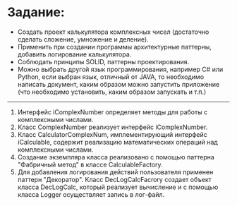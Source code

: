 # Задание:

* Создать проект калькулятора комплексных чисел (достаточно сделать сложение, умножение и
деление). 
* Применить при создании программы архитектурные паттерны, добавить
логирование калькулятора. 
* Соблюдать принципы SOLID, паттерны проектирования. 
* Можно выбрать другой язык программирования, например C# или Python, если выбран язык, отличный от JAVA, то необходимо написать документ, каким образом можно запустить приложение (что необходимо установить, каким образом запускать и т.п.)
___

1. Интерфейс iComplexNumber определяет методы для работы с комплексными числами.
2. Класс ComplexNumber реализует интерфейс iComplexNumber.
3. Класс CalculatorComplexNum, имплементирующий интерфейс iCalculable, содержит реализацию математических операций над комплексными числами.
4. Создание экземпляра класса реализовано с помощью паттерна "Фабричный метод" в классе CalculableFactory.
5. Для добавления логирования действий пользователя применен паттерн "Декоратор". Класс DecLogCalcFacrory создает объект класса DecLogCalc, который реализует вычисление и с помощью класса Logger осуществляет запись в лог-файл.


